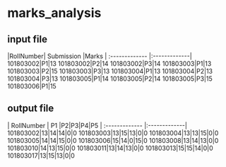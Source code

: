 # marks_analysis
input file
-------------------
|RollNumber| Submission |Marks
| :------------- |:-------------|
101803002|P1|13
101803002|P2|14
101803002|P3|14
101803003|P1|13
101803003|P2|15
101803003|P3|13
101803004|P1|13
101803004|P2|13
101803004|P3|13
101803005|P1|14
101803005|P2|14
101803005|P3|15
101803006|P1|15

output file
-------------------
| RollNumber        | P1 |P2|P3|P4|P5
| :------------- |:-------------|
101803002|13|14|14|0|0
101803003|13|15|13|0|0
101803004|13|13|15|0|0
101803005|14|14|15|0|0
101803006|15|14|0|15|0
101803008|13|14|13|0|0
101803010|14|13|15|0|0
101803011|13|14|13|0|0
101803013|15|15|14|0|0
101803017|13|15|13|0|0


